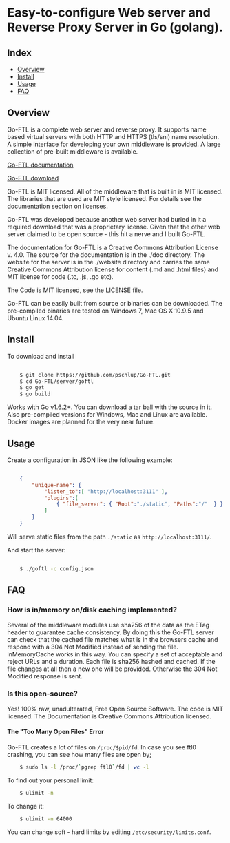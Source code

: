 Easy-to-configure Web server and Reverse Proxy Server in Go (golang).
=====================================================================

## Index

* [Overview](#overview)
* [Install](#install)
* [Usage](#usage)
* [FAQ](#faq)

## Overview

Go-FTL is a complete web server and reverse proxy.  It supports name based virtual
servers with both HTTP and HTTPS (tls/sni) name resolution.  A simple interface
for developing your own middleware is provided.  A large collection of pre-built
middleware is available.   

[Go-FTL documentation](http://www.go-ftl.com/docs/index.html)

[Go-FTL download](http://www.go-ftl.com/docs//index.html/doc-Download-Compiled-Binaries)

Go-FTL is MIT licensed.  All of the middleware that is built in is MIT licensed.  The libraries that are used are MIT style licensed.
For details see the documentation section on licenses.

Go-FTL was developed because another web server had buried in it a required
download that was a proprietary license.  Given that the other web server claimed to be open source - this hit a nerve and I 
built Go-FTL.

The documentation for Go-FTL is a Creative Commons Attribution License v. 4.0.  The source for the
documentation is in the ./doc directory.   The website for the server is in the ./website
directory and carries the same Creative Commons Attribution license for content (.md and .html files)
and MIT license for code (.tc, .js, .go etc).

The Code is MIT licensed, see the LICENSE file.   

Go-FTL can be easily built from source or binaries can be downloaded.  The
pre-compiled binaries are tested on Windows 7, Mac OS X 10.9.5 and Ubuntu Linux
14.04.

## Install

To download and install

```bash

	$ git clone https://github.com/pschlup/Go-FTL.git
	$ cd Go-FTL/server/goftl
	$ go get 
	$ go build

```

Works with Go v1.6.2+.  You can download a tar ball with the source in it.  Also
pre-compiled versions for Windows, Mac and Linux are available.  Docker images
are planned for the very near future.

## Usage

Create a configuration in JSON like the following example:

```json

	{
		"unique-name": {
			"listen_to":[ "http://localhost:3111" ],
			"plugins":[
				{ "file_server": { "Root":"./static", "Paths":"/"  } }
			]
		}
	}

```

Will serve static files from the path `./static` as `http://localhost:3111/`.

And start the server:

```bash

	$ ./goftl -c config.json

```

## FAQ

### How is in/memory on/disk caching implemented?

Several of the middleware modules use sha256 of the data as the ETag header to guarantee cache consistency.  By doing this
the Go-FTL server can check that the cached file matches what is in the browsers cache and respond with a 304 Not Modified instead of
sending the file.  inMemoryCache works in this way.  You can specify a set of acceptable and reject URLs and a duration.
Each file is sha256 hashed and cached.  If the file changes at all then a new one will be provided.  Otherwise the
304 Not Modified response is sent.

###	Is this open-source?

Yes! 100% raw, unadulterated, Free Open Source Software.
The code is MIT licensed.  The Documentation is Creative Commons Attribution licensed.

#### The "Too Many Open Files" Error

Go-FTL creates a lot of files on `/proc/$pid/fd`. In case you see ftl0 crashing, you can see how many files are open by;

```bash
	$ sudo ls -l /proc/`pgrep ftl0`/fd | wc -l
```

To find out your personal limit:

```bash
	$ ulimit -n
```

To change it:

```bash
	$ ulimit -n 64000
```

You can change soft - hard limits by editing `/etc/security/limits.conf`.

